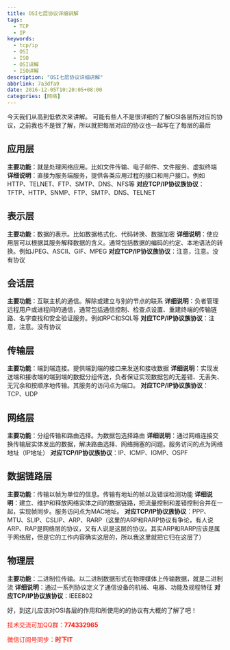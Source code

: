 ```yaml
---
title: OSI七层协议详细讲解
tags: 
  - TCP
  - IP
keywords:
  - tcp/ip
  - OSI
  - ISO
  - OSI详解
  - ISO详解
description: "OSI七层协议详细讲解"
abbrlink: 7a3dfa9
date: 2016-12-05T10:20:05+08:00
categories: [网络]
---
```

今天我们从高到低依次来讲解。
可能有些人不是很详细的了解OSI各层所对应的协议，之前我也不是很了解，所以就把每层对应的协议也一起写在了每层的最后

## 应用层
<!-- more -->
__主要功能__：就是处理网络应用。比如文件传输、电子邮件、文件服务、虚拟终端
__详细说明__：直接为服务端服务，提供各类应用过程的接口和用户接口。例如HTTP、TELNET、FTP、SMTP、DNS、NFS等
__对应TCP/IP协议族协议__：TFTP、HTTP、SNMP、FTP、SMTP、DNS、TELNET

## 表示层
__主要功能__：数据的表示。比如数据格式化、代码转换、数据加密
__详细说明__：使应用层可以根据其服务解释数据的含义。通常包括数据的编码的约定、本地语法的转换。例如JPEG、ASCII、GIF、MPEG
__对应TCP/IP协议族协议__：注意，注意。没有协议

## 会话层
__主要功能__：互联主机的通信。解除或建立与别的节点的联系
__详细说明__：负者管理远程用户或进程间的通信，通常包括通信控制、检查点设置、重建终端的传输链路、名字查找和安全验证服务。例如RPC和SQL等
__对应TCP/IP协议族协议__：注意，注意。没有协议

## 传输层
__主要功能__：端到端连接。提供端到端的接口来发送和接收数据
__详细说明__：实现发送端和接收端的端到端的数据分组传送，负者保证实现数据包的无差错、无丢失、无冗余和按顺序地传输。其服务的访问点为端口。
__对应TCP/IP协议族协议__：TCP、UDP

## 网络层
__主要功能__：分组传输和路由选择。为数据包选择路由
__详细说明__：通过网络连接交换传输层实体发出的数据，解决路由选择、网络拥塞的问题。服务访问的点为网络地址（IP地址）
__对应TCP/IP协议族协议__：IP、ICMP、IGMP、OSPF

## 数据链路层
__主要功能__：传输以帧为单位的信息。传输有地址的帧以及错误检测功能
__详细说明__：建立、维护和释放网络实体之间的数据链路，把流量控制和差错控制合并在一起，实现帧同步。服务访问点为MAC地址。
__对应TCP/IP协议族协议__：PPP、MTU、SLIP、CSLIP、ARP、RARP（这里的ARP和RARP协议有争论，有人说ARP、RAP是网络层的协议，又有人说是这层的协议。其实ARP和RARP应该是属于网络层，但是它的工作内容确实这层的，所以我这里就把它归在这层了）

## 物理层
__主要功能__：二进制位传输。以二进制数据形式在物理媒体上传输数据，就是二进制流
__详细说明__：通过一系列协议定义了通信设备的机械、电器、功能及规程特征
__对应TCP/IP协议族协议__：IEEE802


好，到这儿应该对OSI各层的作用和所使用的的协议有大概的了解了吧！



<font color=#ff1201>技术交流可加QQ群：**774332965**<br></font>

<font color=#ff1201>微信订阅号同步：**时下IT**</font>

